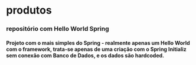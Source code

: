 # produtos

### repositório com Hello World Spring

#### Projeto com o mais simples do Spring - realmente apenas um Hello World com o framework, trata-se apenas de uma criação com o Spring Initializ sem conexão com Banco de Dados, e os dados são hardcoded.
